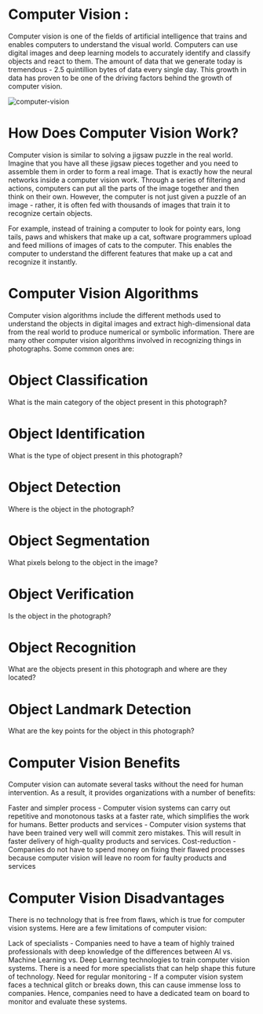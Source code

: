 # Computer Vision :
Computer vision is one of the fields of artificial intelligence that trains and enables computers to understand the visual world. Computers can use digital images and deep learning models to accurately identify and classify objects and react to them.
The amount of data that we generate today is tremendous - 2.5 quintillion bytes of data every single day. This growth in data has proven to be one of the driving factors behind the growth of computer vision.


![computer-vision](https://user-images.githubusercontent.com/93095434/181162354-3f75af03-e90b-4b53-9298-7c0b1331f547.jpg)

# How Does Computer Vision Work?
Computer vision is similar to solving a jigsaw puzzle in the real world. Imagine that you have all these jigsaw pieces together and you need to assemble them in order to form a real image. That is exactly how the neural networks inside a computer vision work. Through a series of filtering and actions, computers can put all the parts of the image together and then think on their own. However, the computer is not just given a puzzle of an image - rather, it is often fed with thousands of images that train it to recognize certain objects. 

For example, instead of training a computer to look for pointy ears, long tails, paws and whiskers that make up a cat, software programmers upload and feed millions of images of cats to the computer. This enables the computer to understand the different features that make up a cat and recognize it instantly.

# Computer Vision Algorithms
Computer vision algorithms include the different methods used to understand the objects in digital images and extract high-dimensional data from the real world to produce numerical or symbolic information. There are many other computer vision algorithms involved in recognizing things in photographs. Some common ones are:

# Object Classification
What is the main category of the object present in this photograph? 
# Object Identification 
What is the type of object present in this photograph? 
# Object Detection 
Where is the object in the photograph? 
# Object Segmentation 
What pixels belong to the object in the image? 
# Object Verification
Is the object in the photograph? 
# Object Recognition 
What are the objects present in this photograph and where are they located?
# Object Landmark Detection 
What are the key points for the object in this photograph? 

# Computer Vision Benefits
Computer vision can automate several tasks without the need for human intervention. As a result, it provides organizations with a number of benefits:

Faster and simpler process - Computer vision systems can carry out repetitive and monotonous tasks at a faster rate, which simplifies the work for humans.
Better products and services - Computer vision systems that have been trained very well will commit zero mistakes. This will result in faster delivery of high-quality products and services.
Cost-reduction - Companies do not have to spend money on fixing their flawed processes because computer vision will leave no room for faulty products and services

# Computer Vision Disadvantages
There is no technology that is free from flaws, which is true for computer vision systems. Here are a few limitations of computer vision:

Lack of specialists - Companies need to have a team of highly trained professionals with deep knowledge of the differences between AI vs. Machine Learning vs. Deep Learning technologies to train computer vision systems. There is a need for more specialists that can help shape this future of technology.
Need for regular monitoring - If a computer vision system faces a technical glitch or breaks down, this can cause immense loss to companies. Hence, companies need to have a dedicated team on board to monitor and evaluate these systems.
